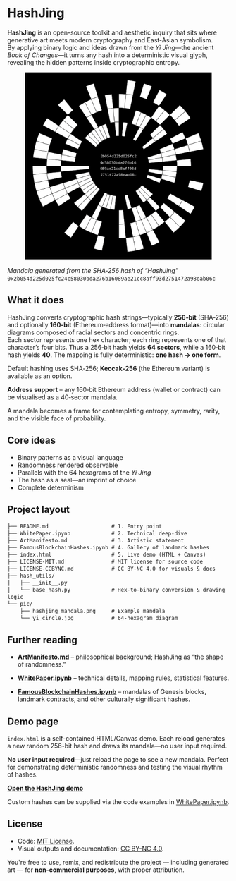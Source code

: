 # HashJing

**HashJing** is an open-source toolkit and aesthetic inquiry that sits where generative art meets modern cryptography and East-Asian symbolism.  
By applying binary logic and ideas drawn from the *Yì Jīng*—the ancient *Book of Changes*—it turns any hash into a deterministic visual glyph, revealing the hidden patterns inside cryptographic entropy.


<figure markdown>
<img src="pic/hashjing_mandala.png" alt="Mandala generated from the SHA‑256 hash of the string “HashJing”"/>
</figure>

*Mandala generated from the SHA‑256 hash of “HashJing”*  
`0x2b054d225d025fc24c58030bda276b16089ae21cc8aff93d2751472a98eab06c`

## What it does

HashJing converts cryptographic hash strings—typically **256‑bit** (SHA‑256) and optionally **160‑bit** (Ethereum‑address format)—into **mandalas**: circular diagrams composed of radial sectors and concentric rings.  
Each sector represents one hex character; each ring represents one of that character’s four bits. Thus a 256‑bit hash yields **64 sectors**, while a 160‑bit hash yields **40**. The mapping is fully deterministic: **one hash → one form**.

Default hashing uses SHA‑256; **Keccak‑256** (the Ethereum variant) is available as an option.

**Address support** – any 160‑bit Ethereum address (wallet or contract) can be visualised as a 40‑sector mandala.

A mandala becomes a frame for contemplating entropy, symmetry, rarity, and the visible face of probability.

## Core ideas

* Binary patterns as a visual language  
* Randomness rendered observable  
* Parallels with the 64 hexagrams of the *Yì Jīng*  
* The hash as a seal—an imprint of choice  
* Complete determinism

## Project layout

```text
├── README.md                    # 1. Entry point
├── WhitePaper.ipynb             # 2. Technical deep-dive
├── ArtManifesto.md              # 3. Artistic statement
├── FamousBlockchainHashes.ipynb # 4. Gallery of landmark hashes
├── index.html                   # 5. Live demo (HTML + Canvas)
├── LICENSE-MIT.md               # MIT license for source code
├── LICENSE-CCBYNC.md            # CC BY-NC 4.0 for visuals & docs
├── hash_utils/
│   ├── __init__.py
│   └── base_hash.py             # Hex-to-binary conversion & drawing logic
└── pic/
    ├── hashjing_mandala.png     # Example mandala
    └── yi_circle.jpg            # 64-hexagram diagram
```

## Further reading

* [**ArtManifesto.md**](https://github.com/DataSattva/hashjing/blob/main/ArtManifesto.md) – philosophical background; HashJing as “the shape of randomness.”

* [**WhitePaper.ipynb**](https://github.com/DataSattva/hashjing/blob/main/WhitePaper.ipynb) – technical details, mapping rules, statistical features.

* [**FamousBlockchainHashes.ipynb**](https://github.com/DataSattva/hashjing/blob/main/FamousBlockchainHashes.ipynb) – mandalas of Genesis blocks, landmark contracts, and other culturally significant hashes.

## Demo page

`index.html` is a self-contained HTML/Canvas demo. Each reload generates a new random 256-bit hash and draws its mandala—no user input required.

**No user input required**—just reload the page to see a new mandala.
Perfect for demonstrating deterministic randomness and testing the visual rhythm of hashes.

[**Open the HashJing demo**](https://datasattva.github.io/hashjing/)

Custom hashes can be supplied via the code examples in [WhitePaper.ipynb](https://github.com/DataSattva/hashjing/blob/main/WhitePaper.ipynb).

## License

- Code: [MIT License](https://github.com/DataSattva/hashjing/blob/main/LICENSE-MIT.md).
- Visual outputs and documentation: [CC BY-NC 4.0](https://github.com/DataSattva/hashjing/blob/main/LICENSE-CCBYNC.md).

You're free to use, remix, and redistribute the project — including generated art — for **non-commercial purposes**, with proper attribution.



